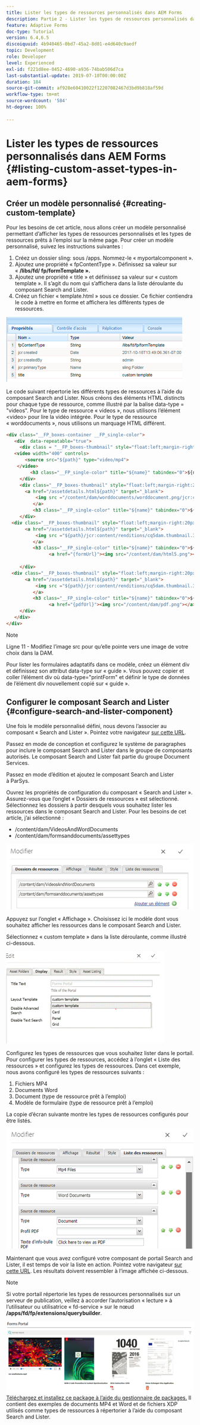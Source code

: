 ```yaml
---
title: Lister les types de ressources personnalisés dans AEM Forms
description: Partie 2 - Lister les types de ressources personnalisés dans AEM Forms
feature: Adaptive Forms
doc-type: Tutorial
version: 6.4,6.5
discoiquuid: 4b940465-0bd7-45a2-8d01-e4d640c9aedf
topic: Development
role: Developer
level: Experienced
exl-id: f221d8ee-0452-4690-a936-74bab506d7ca
last-substantial-update: 2019-07-10T00:00:00Z
duration: 184
source-git-commit: af928e60410022f12207082467d3bd9b818af59d
workflow-type: tm+mt
source-wordcount: '584'
ht-degree: 100%

---
```


# Lister les types de ressources personnalisés dans AEM Forms {#listing-custom-asset-types-in-aem-forms}

## Créer un modèle personnalisé {#creating-custom-template}

Pour les besoins de cet article, nous allons créer un modèle personnalisé permettant d’afficher les types de ressources personnalisés et les types de ressources prêts à l’emploi sur la même page. Pour créer un modèle personnalisé, suivez les instructions suivantes :

1. Créez un dossier sling: sous /apps. Nommez-le « myportalcomponent ».
1. Ajoutez une propriété « fpContentType ». Définissez sa valeur sur « **/libs/fd/ fp/formTemplate ».**
1. Ajoutez une propriété « title » et définissez sa valeur sur « custom template ». Il s’agit du nom qui s’affichera dans la liste déroulante du composant Search and Lister.
1. Créez un fichier « template.html » sous ce dossier. Ce fichier contiendra le code à mettre en forme et affichera les différents types de ressources.

![appsfolder](assets/appsfolder_.png)

Le code suivant répertorie les différents types de ressources à l’aide du composant Search and Lister. Nous créons des éléments HTML distincts pour chaque type de ressource, comme illustré par la balise data-type = &quot;videos&quot;. Pour le type de ressource « videos », nous utilisons l’élément &lt;video> pour lire la vidéo intégrée. Pour le type de ressource « worddocuments », nous utilisons un marquage HTML différent.

```html
<div class="__FP_boxes-container __FP_single-color">
   <div  data-repeatable="true">
     <div class = "__FP_boxes-thumbnail" style="float:left;margin-right:20px;" data-type = "videos">
   <video width="400" controls>
       <source src="${path}" type="video/mp4">
    </video>
         <h3 class="__FP_single-color" title="${name}" tabindex="0">${name}</h3>
     </div>
     <div class="__FP_boxes-thumbnail" style="float:left;margin-right:20px;" data-type = "worddocuments">
       <a href="/assetdetails.html${path}" target="_blank">
           <img src ="/content/dam/worddocuments/worddocument.png/jcr:content/renditions/cq5dam.thumbnail.319.319.png"/>
          </a>
          <h3 class="__FP_single-color" title="${name}" tabindex="0">${name}</h3>
     </div>
  <div class="__FP_boxes-thumbnail" style="float:left;margin-right:20px;" data-type = "xfaForm">
       <a href="/assetdetails.html${path}" target="_blank">
           <img src ="${path}/jcr:content/renditions/cq5dam.thumbnail.319.319.png"/>
          </a>
          <h3 class="__FP_single-color" title="${name}" tabindex="0">${name}</h3>
                <a href="{formUrl}"><img src="/content/dam/html5.png"></a><p>

     </div>
  <div class="__FP_boxes-thumbnail" style="float:left;margin-right:20px;" data-type = "printForm">
       <a href="/assetdetails.html${path}" target="_blank">
           <img src ="${path}/jcr:content/renditions/cq5dam.thumbnail.319.319.png"/>
          </a>
          <h3 class="__FP_single-color" title="${name}" tabindex="0">${name}</h3>
                <a href="{pdfUrl}"><img src="/content/dam/pdf.png"></a><p>
     </div>
   </div>
</div>
```

>[!NOTE]
>
>Ligne 11 - Modifiez l’image src pour qu’elle pointe vers une image de votre choix dans la DAM.
>
>Pour lister les formulaires adaptatifs dans ce modèle, créez un élément div et définissez son attribut data-type sur « guide ». Vous pouvez copier et coller l’élément div où data-type=&quot;printForm&quot; et définir le type de données de l’élément div nouvellement copié sur « guide ».

## Configurer le composant Search and Lister {#configure-search-and-lister-component}

Une fois le modèle personnalisé défini, nous devons l’associer au composant « Search and Lister ». Pointez votre navigateur [sur cette URL](http://localhost:4502/editor.html/content/AemForms/CustomPortal.html).

Passez en mode de conception et configurez le système de paragraphes pour inclure le composant Search and Lister dans le groupe de composants autorisés. Le composant Search and Lister fait partie du groupe Document Services.

Passez en mode d’édition et ajoutez le composant Search and Lister à ParSys.

Ouvrez les propriétés de configuration du composant « Search and Lister ». Assurez-vous que l’onglet « Dossiers de ressources » est sélectionné. Sélectionnez les dossiers à partir desquels vous souhaitez lister les ressources dans le composant Search and Lister. Pour les besoins de cet article, j’ai sélectionné :

* /content/dam/VideosAndWordDocuments
* /content/dam/formsanddocuments/assettypes

![assetfolder](assets/selectingassetfolders.png)

Appuyez sur l’onglet « Affichage ». Choisissez ici le modèle dont vous souhaitez afficher les ressources dans le composant Search and Lister.

Sélectionnez « custom template » dans la liste déroulante, comme illustré ci-dessous.

![searchandlister](assets/searchandlistercomponent.gif)

Configurez les types de ressources que vous souhaitez lister dans le portail. Pour configurer les types de ressources, accédez à l’onglet « Liste des ressources » et configurez les types de ressources. Dans cet exemple, nous avons configuré les types de ressources suivants :

1. Fichiers MP4
1. Documents Word
1. Document (type de ressource prêt à l’emploi)
1. Modèle de formulaire (type de ressource prêt à l’emploi)

La copie d’écran suivante montre les types de ressources configurés pour être listés.

![assettypes](assets/assettypes.png)

Maintenant que vous avez configuré votre composant de portail Search and Lister, il est temps de voir la liste en action. Pointez votre navigateur [sur cette URL](http://localhost:4502/content/AemForms/CustomPortal.html?wcmmode=disabled). Les résultats doivent ressembler à l’image affichée ci-dessous.

>[!NOTE]
>
>Si votre portail répertorie les types de ressources personnalisés sur un serveur de publication, veillez à accorder l’autorisation « lecture » à l’utilisateur ou utilisatrice « fd-service » sur le nœud **/apps/fd/fp/extensions/querybuilder**.

![assettypes](assets/assettypeslistings.png)
[Téléchargez et installez ce package à l’aide du gestionnaire de packages.](assets/customassettypekt1.zip) Il contient des exemples de documents MP4 et Word et de fichiers XDP utilisés comme types de ressources à répertorier à l’aide du composant Search and Lister.
